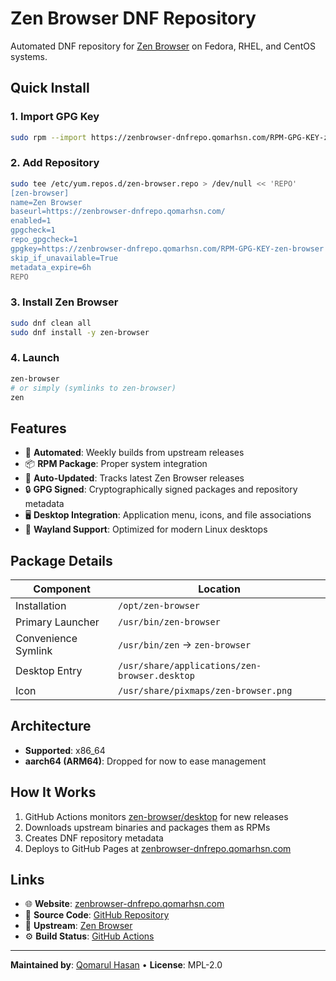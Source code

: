 # Zen Browser DNF Repository

Automated DNF repository for [Zen Browser](https://github.com/zen-browser/desktop) on Fedora, RHEL, and CentOS systems.

## Quick Install

### 1. Import GPG Key
```bash
sudo rpm --import https://zenbrowser-dnfrepo.qomarhsn.com/RPM-GPG-KEY-zen-browser
```

### 2. Add Repository
```bash
sudo tee /etc/yum.repos.d/zen-browser.repo > /dev/null << 'REPO'
[zen-browser]
name=Zen Browser
baseurl=https://zenbrowser-dnfrepo.qomarhsn.com/
enabled=1
gpgcheck=1
repo_gpgcheck=1
gpgkey=https://zenbrowser-dnfrepo.qomarhsn.com/RPM-GPG-KEY-zen-browser
skip_if_unavailable=True
metadata_expire=6h
REPO
```

### 3. Install Zen Browser
```bash
sudo dnf clean all
sudo dnf install -y zen-browser
```

### 4. Launch
```bash
zen-browser
# or simply (symlinks to zen-browser)
zen
```

## Features

- 🤖 **Automated**: Weekly builds from upstream releases
- 📦 **RPM Package**: Proper system integration
- 🔄 **Auto-Updated**: Tracks latest Zen Browser releases
- 🔒 **GPG Signed**: Cryptographically signed packages and repository metadata
- 🖥️ **Desktop Integration**: Application menu, icons, and file associations
- 🌊 **Wayland Support**: Optimized for modern Linux desktops

## Package Details

| Component | Location |
|-----------|----------|
| Installation | `/opt/zen-browser` |
| Primary Launcher | `/usr/bin/zen-browser` |
| Convenience Symlink | `/usr/bin/zen` → `zen-browser` |
| Desktop Entry | `/usr/share/applications/zen-browser.desktop` |
| Icon | `/usr/share/pixmaps/zen-browser.png` |

## Architecture

- **Supported**: x86_64
- **aarch64 (ARM64)**: Dropped for now to ease management

## How It Works

1. GitHub Actions monitors [zen-browser/desktop](https://github.com/zen-browser/desktop) for new releases
2. Downloads upstream binaries and packages them as RPMs
3. Creates DNF repository metadata
4. Deploys to GitHub Pages at [zenbrowser-dnfrepo.qomarhsn.com](https://zenbrowser-dnfrepo.qomarhsn.com)

## Links

- 🌐 **Website**: [zenbrowser-dnfrepo.qomarhsn.com](https://zenbrowser-dnfrepo.qomarhsn.com)
- 🔧 **Source Code**: [GitHub Repository](https://github.com/qomarhsn/zenbrowser-dnfrepo)
- 🚀 **Upstream**: [Zen Browser](https://github.com/zen-browser/desktop)
- ⚙️ **Build Status**: [GitHub Actions](https://github.com/qomarhsn/zenbrowser-dnfrepo/actions)

---

**Maintained by**: [Qomarul Hasan](https://github.com/qomarhsn) • **License**: MPL-2.0
